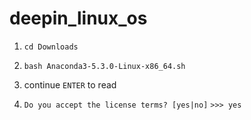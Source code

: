 # deepin_linux_os

1. ```cd Downloads```

2. ```bash Anaconda3-5.3.0-Linux-x86_64.sh ```

3. continue ```ENTER``` to read <Anaconda End User License Agreement>

4. ```Do you accept the license terms? [yes|no]```
    ```>>> yes```
